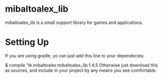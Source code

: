 # mibaltoalex_lib
 mibaltoalex_lib is a small support library for games and applications.
 
# Setting Up
If you are using gradle, yo can just add this line to your dependecies:

$ compile "tk.mibaltoalex:mibaltoalex_lib:1.4.5
Otherwise just download this as sources, and include in your project by any means you see comfortable.
